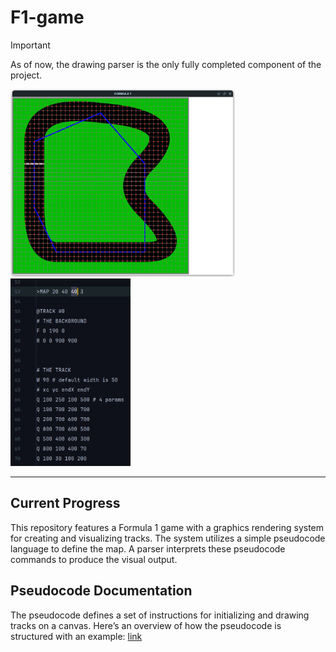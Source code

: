# F1-game

> [!IMPORTANT]
> As of now, the drawing parser is the only fully completed component of the project.

<p float="left">
  <img src="https://github.com/YounesRabeh/Formula1/blob/d272d7584ad3c377e041de8829abdffb075cb865/github/img/MapPreview.png" height="300px" />
  <img src="https://github.com/YounesRabeh/Formula1/blob/d272d7584ad3c377e041de8829abdffb075cb865/github/img/MapPseudocode.png" height="300px" />
</p>

---

## Current Progress

This repository features a Formula 1 game with a graphics rendering system for creating and visualizing tracks. The system utilizes a simple pseudocode language to define the map. A parser interprets these pseudocode commands to produce the visual output.

## Pseudocode Documentation

The pseudocode defines a set of instructions for initializing and drawing tracks on a canvas.
Here’s an overview of how the pseudocode is structured with an example: [link](https://github.com/YounesRabeh/Formula1/blob/5e109b40ff265a105488068bca2ba26d75febe97/github/doc/pseudocode.html)
